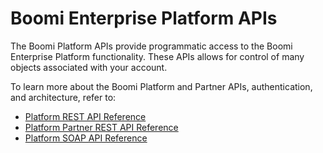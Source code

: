 # Boomi Enterprise Platform APIs

<head>
  <meta name="guidename" content="Integration"/>
  <meta name="context" content="GUID-84daef09-4e04-4db5-b3ea-55dfff6c3dda"/>
</head>

The Boomi Platform APIs provide programmatic access to the Boomi Enterprise Platform functionality. These APIs allows for control of many objects associated with your account.

To learn more about the Boomi Platform and Partner APIs, authentication, and architecture, refer to:

- [Platform REST API Reference](https://developer.boomi.com/api/platformapi)
- [Platform Partner REST API Reference](https://developer.boomi.com/api/platformpartnerapi)
- [Platform SOAP API Reference](https://developer.boomi.com/docs/APIs/PlatformSOAPAPI/Platform_API)
